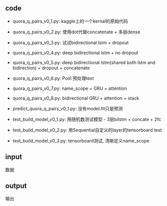 ## code
- quora_q_pairs_v0_1.py: kaggle上的一个kernal的原始代码
- quora_q_pairs_v0_2.py: 使用dot代替concatenate + 多层dense
- quora_q_pairs_v0_3.py: 试试bidirectional lstm + dropout
- quora_q_pairs_v0_4.py: deep bidirectional lstm + no dropout
- quora_q_pairs_v0_5.py: deep bidirectional lstm(shared both lstm and bidirection) + dropout + concatenate
- quora_q_pairs_v0_6.py: Pool 预处理text
- quora_q_pairs_v0_7.py: name_scope + GRU + attention
- quora_q_pairs_v0_8.py: bidirectional GRU + attention + stack

- predict_quora_q_pairs_v0_1.py: 没有model.fit只是预测

- test_build_model_v0_1.py: 用随机数测试模型 - 3层bilstm + concate + 2fc
- test_build_model_v0_2.py: 用Sequential自定义的layer的tensorboard test
- test_build_model_v0_3.py: tensorboard测试, 清晰定义name_scope

## input
数据

## output
输出
